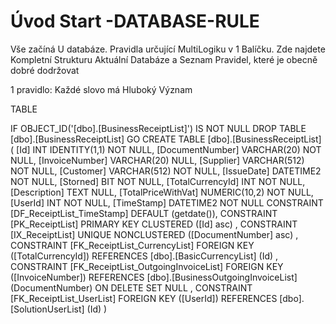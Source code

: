 ﻿# Úvod   Start -DATABASE-RULE  

Vše začíná U databáze. 
Pravidla určující MultiLogiku v 1 Balíčku.
Zde najdete Kompletní Strukturu Aktuální Databáze
a Seznam Pravidel, které je obecně dobré dodržovat

1 pravidlo: Každé slovo má Hluboký Význam

TABLE


 IF OBJECT_ID('[dbo].[BusinessReceiptList]') IS NOT NULL 
 DROP TABLE [dbo].[BusinessReceiptList] 
 GO
 CREATE TABLE [dbo].[BusinessReceiptList] ( 
 [Id]                 INT              IDENTITY(1,1)          NOT NULL,
 [DocumentNumber]     VARCHAR(20)                             NOT NULL,
 [InvoiceNumber]      VARCHAR(20)                                 NULL,
 [Supplier]           VARCHAR(512)                            NOT NULL,
 [Customer]           VARCHAR(512)                            NOT NULL,
 [IssueDate]          DATETIME2                               NOT NULL,
 [Storned]            BIT                                     NOT NULL,
 [TotalCurrencyId]    INT                                     NOT NULL,
 [Description]        TEXT                                        NULL,
 [TotalPriceWithVat]  NUMERIC(10,2)                           NOT NULL,
 [UserId]             INT                                     NOT NULL,
 [TimeStamp]          DATETIME2                               NOT NULL  CONSTRAINT [DF_ReceiptList_TimeStamp] DEFAULT (getdate()),
 CONSTRAINT   [PK_ReceiptList]  PRIMARY KEY CLUSTERED    ([Id] asc) ,
 CONSTRAINT   [IX_ReceiptList]  UNIQUE      NONCLUSTERED ([DocumentNumber] asc) ,
 CONSTRAINT [FK_ReceiptList_CurrencyList] FOREIGN KEY ([TotalCurrencyId]) REFERENCES [dbo].[BasicCurrencyList] (Id) ,
 CONSTRAINT [FK_ReceiptList_OutgoingInvoiceList] FOREIGN KEY ([InvoiceNumber]) REFERENCES [dbo].[BusinessOutgoingInvoiceList] (DocumentNumber)  ON DELETE SET NULL ,
 CONSTRAINT [FK_ReceiptList_UserList] FOREIGN KEY ([UserId]) REFERENCES [dbo].[SolutionUserList] (Id) )
 
 